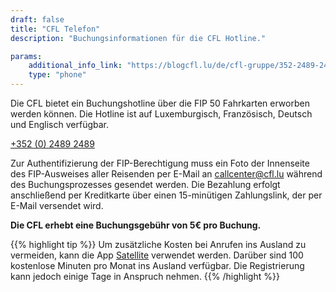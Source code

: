 ```yaml
---
draft: false
title: "CFL Telefon"
description: "Buchungsinformationen für die CFL Hotline."

params:
    additional_info_link: "https://blogcfl.lu/de/cfl-gruppe/352-2489-2489-haben-sie-fragen-wenden-sie-sich-an-uns-unter-dieser-nummer"
    type: "phone"
---
```


Die CFL bietet ein Buchungshotline über die FIP 50 Fahrkarten erworben werden können. Die Hotline ist auf Luxemburgisch, Französisch, Deutsch und Englisch verfügbar.

[+352 (0) 2489 2489](tel:+35224892489)

Zur Authentifizierung der FIP-Berechtigung muss ein Foto der Innenseite des FIP-Ausweises aller Reisenden per E-Mail an [callcenter@cfl.lu](mailto:callcenter@cfl.lu) während des Buchungsprozesses gesendet werden. Die Bezahlung erfolgt anschließend per Kreditkarte über einen 15-minütigen Zahlungslink, der per E-Mail versendet wird.

**Die CFL erhebt eine Buchungsgebühr von 5€ pro Buchung.**

{{% highlight tip %}}
Um zusätzliche Kosten bei Anrufen ins Ausland zu vermeiden, kann die App [Satellite](https://www.satellite.me/) verwendet werden. Darüber sind 100 kostenlose Minuten pro Monat ins Ausland verfügbar. Die Registrierung kann jedoch einige Tage in Anspruch nehmen.
{{% /highlight %}}

